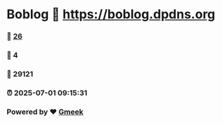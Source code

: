 # Boblog :link: https://boblog.dpdns.org 
### :page_facing_up: [26](https://boblog.dpdns.org/tag.html) 
### :speech_balloon: 4 
### :hibiscus: 29121 
### :alarm_clock: 2025-07-01 09:15:31 
### Powered by :heart: [Gmeek](https://github.com/Meekdai/Gmeek)
